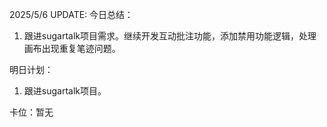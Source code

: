 2025/5/6 UPDATE:
今日总结：
1. 跟进sugartalk项目需求。继续开发互动批注功能，添加禁用功能逻辑，处理画布出现重复笔迹问题。

明日计划：
1.  跟进sugartalk项目。

卡位：暂无
